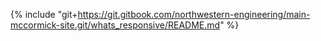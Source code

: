 {% include "git+https://git.gitbook.com/northwestern-engineering/main-mccormick-site.git/whats_responsive/README.md" %}

